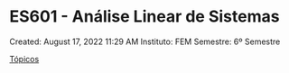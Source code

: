 # ES601 - Análise Linear de Sistemas

Created: August 17, 2022 11:29 AM
Instituto: FEM
Semestre: 6º Semestre

[Tópicos](ES601%20-%20Ana%CC%81lise%20Linear%20de%20Sistemas%20093fab268c5c436b86e6e574261df0d9/To%CC%81picos%20f7042a2a1bb44ae28a5beb926c558fb4.csv)